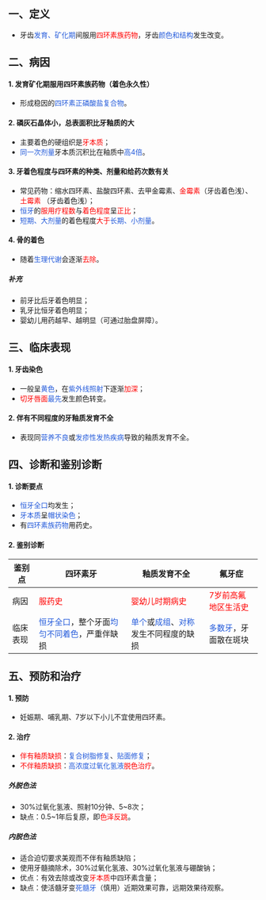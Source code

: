 ## 一、定义
* 牙齿<font color="#245bdb">发育、矿化期</font>间服用<font color="#ff0000">四环素族药物</font>，牙齿<font color="#245bdb">颜色和结构</font>发生改变。

## 二、病因
#### 1. 发育矿化期服用四环素族药物（着色永久性）
* 形成稳因的<font color="#245bdb">四环素正磷酸盐复合物</font>。
#### 2. 磷灰石晶体小，总表面积比牙釉质的大
* 主要着色的硬组织是<font color="#ff0000">牙本质</font>；
* <font color="#245bdb">同一次剂量</font>牙本质沉积比在釉质中<font color="#245bdb">高4倍</font>。
#### 3. 牙着色程度与四环素的种类、剂量和给药次数有关
* 常见药物：缩水四环素、盐酸四环素、去甲金霉素、<font color="#ff0000">金霉素</font>（牙齿着色浅）、<font color="#ff0000">土霉素</font> （牙齿着色浅）；
* <font color="#245bdb">恒牙</font>的<font color="#ff0000">服用疗程数</font>与<font color="#ff0000">着色程度</font>呈<font color="#ff0000">正比</font>；
* <font color="#245bdb">短期、大剂量</font>的着色程度<font color="#ff0000">大于</font><font color="#245bdb">长期、小剂量</font>。
#### 4. 骨的着色
* 随着<font color="#245bdb">生理代谢</font>会逐渐<font color="#ff0000">去除</font>。
##### 补充
* 前牙比后牙着色明显；
* 乳牙比恒牙着色明显；
* 婴幼儿用药越早、越明显（可通过胎盘屏障）。

## 三、临床表现
#### 1. 牙齿染色
* 一般呈<font color="#245bdb">黄色</font>，在<font color="#245bdb">紫外线照射</font>下逐渐<font color="#ff0000">加深</font>；
* <font color="#ff0000">切牙唇面</font><font color="#245bdb">最先</font>发生颜色转变。
#### 2. 伴有不同程度的牙釉质发育不全
* 表现同<font color="#245bdb">营养不良</font>或<font color="#245bdb">发疹性发热疾病</font>导致的釉质发育不全。

## 四、诊断和鉴别诊断
#### 1. 诊断要点
* <font color="#245bdb">恒牙全口</font>均发生；
* <font color="#245bdb">牙本质</font>呈<font color="#245bdb">帽状染色</font>；
* 有<font color="#245bdb">四环素族药物</font>用药史。
#### 2. 鉴别诊断

| 鉴别点  | 四环素牙                                                                            | 釉质发育不全                                                                                                   | 氟牙症                                     |
| ---- | ------------------------------------------------------------------------------- | -------------------------------------------------------------------------------------------------------- | --------------------------------------- |
| 病因   | <font color="#ff0000">服药史</font>                                                | <font color="#ff0000">婴幼儿时期病史</font>                                                                     | <font color="#ff0000">7岁前高氟地区生活史</font>                              |
| 临床表现 | <font color="#245bdb">恒牙全口</font>，整个牙面<font color="#245bdb">均匀不同着色</font>，严重伴缺损 | <font color="#245bdb">单个</font>或<font color="#245bdb">成组</font>、<font color="#245bdb">对称</font>发生不同程度的缺损 | <font color="#245bdb">多数牙</font>，牙面散在斑块 |

## 五、预防和治疗
#### 1. 预防
* 妊娠期、哺乳期、7岁以下小儿不宜使用四环素。
#### 2. 治疗
* <font color="#ff0000">伴有釉质缺损</font>：<font color="#245bdb">复合树脂修复</font>、<font color="#245bdb">贴面修复</font>；
* <font color="#ff0000">不伴釉质缺损</font>：<font color="#245bdb">高浓度过氧化氢液</font><font color="#ff0000">脱色治疗</font>。
##### 外脱色法
* 30%过氧化氢液、照射10分钟、5~8次；
* 缺点：0.5~1年后复原，即<font color="#ff0000">色泽反跳</font>。
##### 内脱色法
* 适合迫切要求美观而不伴有釉质缺陷；
* 使用牙髓摘除术，30%过氧化氢液、30%过氧化氢液与硼酸钠；
* 优点：有效去除或改变<font color="#ff0000">牙本质</font>中四环素含量；
* 缺点：使活髓牙变<font color="#245bdb">死髓牙</font>（慎用）近期效果可靠，远期效果待观察。





